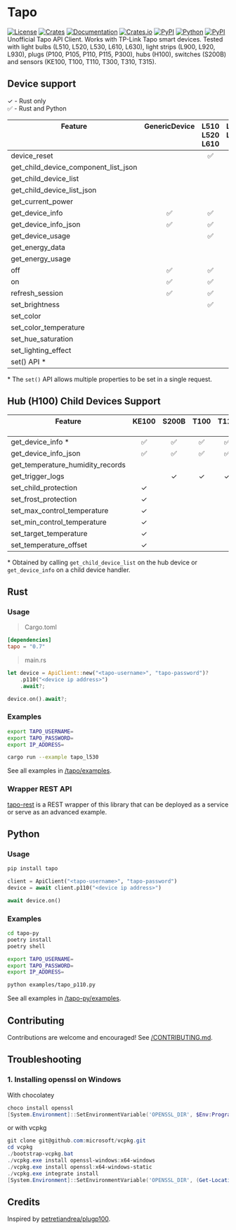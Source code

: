 # Tapo


[![License][license_badge]][license]
[![Crates][crates_badge]][crates]
[![Documentation][crates_documentation_badge]][crates_documentation]
[![Crates.io][crates_downloads_badge]][crates]
[![PyPI][pypi_badge]][pypi]
[![Python][pypi_versions_badge]][pypi]
[![PyPI][pypi_downloads_badge]][pypi]\
Unofficial Tapo API Client. Works with TP-Link Tapo smart devices. Tested with light bulbs (L510, L520, L530, L610, L630), light strips (L900, L920, L930), plugs (P100, P105, P110, P115, P300), hubs (H100), switches (S200B) and sensors (KE100, T100, T110, T300, T310, T315).

[license_badge]: https://img.shields.io/crates/l/tapo.svg
[license]: https://github.com/mihai-dinculescu/tapo/blob/main/LICENSE
[crates_badge]: https://img.shields.io/crates/v/tapo.svg?logo=rust&color=F75101
[crates]: https://crates.io/crates/tapo
[crates_documentation_badge]: https://img.shields.io/docsrs/tapo.svg?logo=rust&color=F75101
[crates_documentation]: https://docs.rs/tapo
[crates_downloads_badge]: https://img.shields.io/crates/d/tapo?logo=rust&label=downloads&color=F75101

[pypi_badge]: https://img.shields.io/pypi/v/tapo.svg?logo=pypi&color=00ADD4
[pypi]: https://pypi.org/project/tapo
[pypi_versions_badge]: https://img.shields.io/pypi/pyversions/tapo.svg?logo=python&color=00ADD4
[pypi_downloads_badge]: https://img.shields.io/pypi/dm/tapo?logo=python&color=00ADD4

## Device support

&check; - Rust only\
&#x2705; - Rust and Python

| Feature<br/><br/><br/>               | GenericDevice<br/><br/><br/> | L510<br/>L520<br/>L610 | L530<br/>L630<br/><br/> | L900<br/><br/><br/> | L920<br/>L930<br/><br/> | P100<br/>P105<br/><br/> | P110<br/>P115<br/><br/> | P300<br/><br/><br/> | H100<br/><br/><br/> |
| ------------------------------------ | :--------------------------: | :--------------------: | :---------------------: | :-----------------: | :---------------------: | :---------------------: | :---------------------: | :-----------------: | :-----------------: |
| device_reset                         |                              |        &#x2705;        |        &#x2705;         |       &check;       |         &check;         |        &#x2705;         |        &#x2705;         |                     |                     |
| get_child_device_component_list_json |                              |                        |                         |                     |                         |                         |                         |       &check;       |      &#x2705;       |
| get_child_device_list                |                              |                        |                         |                     |                         |                         |                         |       &check;       |      &#x2705;       |
| get_child_device_list_json           |                              |                        |                         |                     |                         |                         |                         |       &check;       |      &#x2705;       |
| get_current_power                    |                              |                        |                         |                     |                         |                         |        &#x2705;         |                     |                     |
| get_device_info                      |           &#x2705;           |        &#x2705;        |        &#x2705;         |       &check;       |         &check;         |        &#x2705;         |        &#x2705;         |       &check;       |      &#x2705;       |
| get_device_info_json                 |           &#x2705;           |        &#x2705;        |        &#x2705;         |       &check;       |         &check;         |        &#x2705;         |        &#x2705;         |       &check;       |      &#x2705;       |
| get_device_usage                     |                              |        &#x2705;        |        &#x2705;         |       &check;       |         &check;         |        &#x2705;         |        &#x2705;         |                     |                     |
| get_energy_data                      |                              |                        |                         |                     |                         |                         |        &#x2705;         |                     |                     |
| get_energy_usage                     |                              |                        |                         |                     |                         |                         |        &#x2705;         |                     |                     |
| off                                  |           &#x2705;           |        &#x2705;        |        &#x2705;         |       &check;       |         &check;         |        &#x2705;         |        &#x2705;         |                     |                     |
| on                                   |           &#x2705;           |        &#x2705;        |        &#x2705;         |       &check;       |         &check;         |        &#x2705;         |        &#x2705;         |                     |                     |
| refresh_session                      |           &#x2705;           |        &#x2705;        |        &#x2705;         |       &check;       |         &check;         |        &#x2705;         |        &#x2705;         |       &check;       |      &#x2705;       |
| set_brightness                       |                              |        &#x2705;        |        &#x2705;         |       &check;       |         &check;         |                         |                         |                     |                     |
| set_color                            |                              |                        |        &#x2705;         |       &check;       |         &check;         |                         |                         |                     |                     |
| set_color_temperature                |                              |                        |        &#x2705;         |       &check;       |         &check;         |                         |                         |                     |                     |
| set_hue_saturation                   |                              |                        |        &#x2705;         |       &check;       |         &check;         |                         |                         |                     |                     |
| set_lighting_effect                  |                              |                        |                         |                     |         &check;         |                         |                         |                     |                     |
| set() API \*                         |                              |                        |        &#x2705;         |       &check;       |         &check;         |                         |                         |                     |                     |

\* The `set()` API allows multiple properties to be set in a single request.

## Hub (H100) Child Devices Support

| Feature<br/><br/>                | KE100<br/><br/> | S200B<br/><br/> | T100<br/><br/> | T110<br/><br/> | T300<br/><br/> | T310<br/>T315 |
| -------------------------------- | :-------------: | :-------------: | :------------: | :------------: | :------------: | :-----------: |
| get_device_info \*               |    &#x2705;     |    &#x2705;     |    &#x2705;    |    &#x2705;    |    &#x2705;    |   &#x2705;    |
| get_device_info_json             |    &#x2705;     |    &#x2705;     |    &#x2705;    |    &#x2705;    |    &#x2705;    |   &#x2705;    |
| get_temperature_humidity_records |                 |                 |                |                |                |    &check;    |
| get_trigger_logs                 |                 |     &check;     |    &check;     |    &check;     |    &check;     |               |
| set_child_protection             |     &check;     |                 |                |                |                |               |
| set_frost_protection             |     &check;     |                 |                |                |                |               |
| set_max_control_temperature      |     &check;     |                 |                |                |                |               |
| set_min_control_temperature      |     &check;     |                 |                |                |                |               |
| set_target_temperature           |     &check;     |                 |                |                |                |               |
| set_temperature_offset           |     &check;     |                 |                |                |                |               |

\* Obtained by calling `get_child_device_list` on the hub device or `get_device_info` on a child device handler.


## Rust

### Usage

> Cargo.toml
```toml
[dependencies]
tapo = "0.7"
```

> main.rs
```rust
let device = ApiClient::new("<tapo-username>", "tapo-password")?
    .p110("<device ip address>")
    .await?;

device.on().await?;
```

### Examples

```bash
export TAPO_USERNAME=
export TAPO_PASSWORD=
export IP_ADDRESS=

cargo run --example tapo_l530
```

See all examples in [/tapo/examples][examples].

### Wrapper REST API
[tapo-rest][tapo_rest] is a REST wrapper of this library that can be deployed as a service or serve as an advanced example.

## Python

### Usage

```bash
pip install tapo
```

```python
client = ApiClient("<tapo-username>", "tapo-password")
device = await client.p110("<device ip address>")

await device.on()
```

### Examples

```bash
cd tapo-py
poetry install
poetry shell

export TAPO_USERNAME=
export TAPO_PASSWORD=
export IP_ADDRESS=
```

```bash
python examples/tapo_p110.py
```

See all examples in [/tapo-py/examples][examples-py].

## Contributing

Contributions are welcome and encouraged! See [/CONTRIBUTING.md][contributing].

## Troubleshooting

### 1. Installing openssl on Windows

With chocolatey

```powershell
choco install openssl
[System.Environment]::SetEnvironmentVariable('OPENSSL_DIR', $Env:Programfiles + "\OpenSSL-Win64", "User")
```

or with vcpkg

```powershell
git clone git@github.com:microsoft/vcpkg.git
cd vcpkg
./bootstrap-vcpkg.bat
./vcpkg.exe install openssl-windows:x64-windows
./vcpkg.exe install openssl:x64-windows-static
./vcpkg.exe integrate install
[System.Environment]::SetEnvironmentVariable('OPENSSL_DIR', (Get-Location).Path + "\installed\x64-windows-static", "User")
```

## Credits

Inspired by [petretiandrea/plugp100][inspired_by].

[examples]: https://github.com/mihai-dinculescu/tapo/tree/main/tapo/examples
[examples-py]: https://github.com/mihai-dinculescu/tapo/tree/main/tapo-py/examples
[tapo_rest]: https://github.com/ClementNerma/tapo-rest
[contributing]: https://github.com/mihai-dinculescu/tapo/blob/main/CONTRIBUTING.md
[inspired_by]: https://github.com/petretiandrea/plugp100
